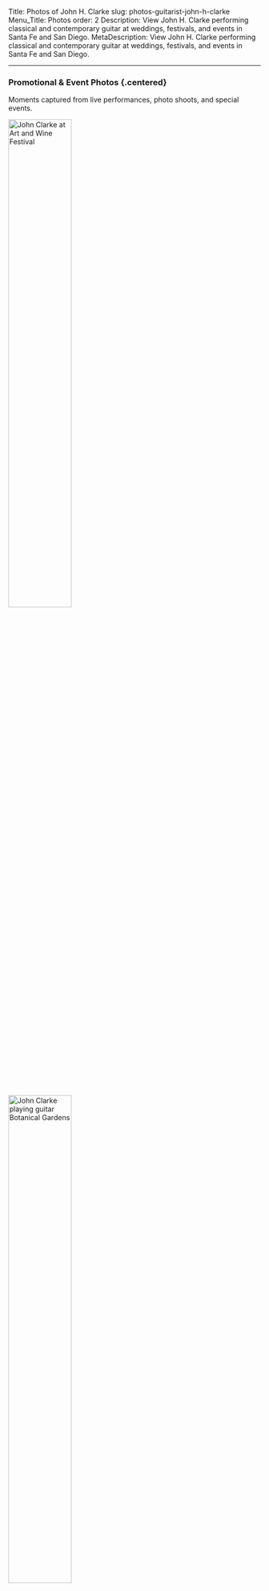 Title: Photos of John H. Clarke
slug: photos-guitarist-john-h-clarke
Menu_Title: Photos
order: 2
Description: View John H. Clarke performing classical and contemporary guitar at weddings, festivals, and events in Santa Fe and San Diego.
MetaDescription: View John H. Clarke performing classical and contemporary guitar at weddings, festivals, and events in Santa Fe and San Diego.

---

### Promotional & Event Photos {.centered}

<div class="centered-content">
    <p class="photo-page-text">Moments captured from live performances, photo shoots, and special events.</p>
</div>

<div class="photo-grid">
    <picture>
        <source srcset="/images/artandwine4.webp" type="image/webp">
        <img src="/images/artandwine4.jpg" width="50%" alt="John Clarke at Art and Wine Festival" />
    </picture>
    <picture>
        <source srcset="/images/20250304_balboa-park.webp" type="image/webp">
        <img src="/images/20250304_balboa-park.jpeg" width="50%" alt="John Clarke playing guitar Botanical Gardens" />
    </picture>
    <picture>
        <source srcset="/images/wedding-2.webp" type="image/webp">
        <img src="/images/wedding-2.jpg" width="50%" alt="John Clarke playing guitar at a wedding" />
    </picture>
    <picture>
        <source srcset="/images/guitar-over-shoulder.webp" type="image/webp">
        <img src="/images/guitar-over-shoulder.png" width="50%" alt="John Clarke promo photo" />
    </picture>
    <picture>
        <source srcset="/images/artandwine3.webp" type="image/webp">
        <img src="/images/artandwine3.jpg" width="50%" alt="John Clarke at Art and Wine Festival" />
    </picture>
    <picture>
        <source srcset="/images/wedding5.webp" type="image/webp">
        <img src="/images/wedding5.jpg" width="50%" alt="John Clarke at Wedding" />
    </picture>
    <picture>
        <source srcset="/images/photo-with-fan-pier39.webp" type="image/webp">
        <img src="/images/photo-with-fan-pier39.jpg" width="50%" alt="John Clarke with fan at pier 39" />
    </picture>
    <picture>
        <source srcset="/images/trio-spot-12.webp" type="image/webp">
        <img src="/images/trio-spot-12.jpg" width="50%" alt="John Clarke with trio in San Fransisco" />
    </picture>
    <picture>
        <source srcset="/images/ag-promo1.webp" type="image/webp">
        <img src="/images/ag-promo1.jpg" width="50%" alt="Acoustik Gutiar Album photo" />
    </picture>
    <picture>
        <source srcset="/images/Trio-bulb-instr-color-bkgd-bw.webp" type="image/webp">
        <img src="/images/Trio-bulb-instr-color-bkgd-bw.jpg" width="50%" alt="John Clarke with trio Albany bulb" />
    </picture>
</div>